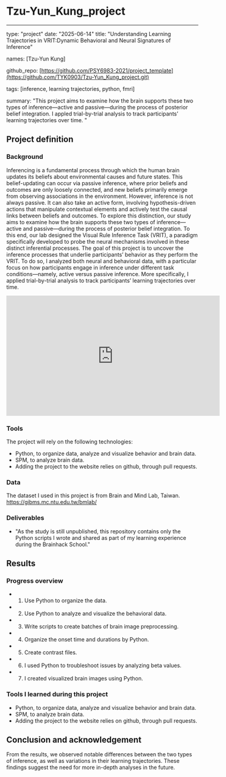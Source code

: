 # Tzu-Yun_Kung_project


---
type: "project" 
date: "2025-06-14" 
title: "Understanding Learning Trajectories in VRIT:Dynamic Behavioral and Neural Signatures of Inference"

names: [Tzu-Yun Kung]

github_repo: [https://github.com/PSY6983-2021/project_template](https://github.com/TYK0903/Tzu-Yun_Kung_project.git)


tags: [inference, learning trajectories, python, fmri]


summary: "This project aims to examine how the brain supports these two types of inference—active and passive—during the process of posterior belief integration. I appled trial-by-trial analysis to track participants’ learning trajectories over time. "


## Project definition

### Background

Inferencing is a fundamental process through which the human brain updates its beliefs about environmental causes and future states. This belief-updating can occur via passive inference, where prior beliefs and outcomes are only loosely connected, and new beliefs primarily emerge from observing associations in the environment.
However, inference is not always passive. It can also take an active form, involving hypothesis-driven actions that manipulate contextual elements and actively test the causal links between beliefs and outcomes.
To explore this distinction, our study aims to examine how the brain supports these two types of inference—active and passive—during the process of posterior belief integration. To this end, our lab designed the Visual Rule Inference Task (VRIT), a paradigm specifically developed to probe the neural mechanisms involved in these distinct inferential processes.
The goal of this project is to uncover the inference processes that underlie participants’ behavior as they perform the VRIT. To do so, I analyzed both neural and behavioral data, with a particular focus on how participants engage in inference under different task conditions—namely, active versus passive inference. More specifically, I applied trial-by-trial analysis to track participants’ learning trajectories over time. 

<iframe width="560" height="315" src="https://www.youtube.com/embed/PTYs_JFKsHI" frameborder="0" allow="accelerometer; autoplay; encrypted-media; gyroscope; picture-in-picture" allowfullscreen></iframe>

### Tools

The project will rely on the following technologies:
 * Python, to organize data, analyze and visualize behavior and brain data.
 * SPM, to analyze brain data.
 * Adding the project to the website relies on github, through pull requests.

### Data

The dataset I used in this project is from Brain and Mind Lab, Taiwan. https://gibms.mc.ntu.edu.tw/bmlab/


### Deliverables
 - "As the study is still unpublished, this repository contains only the Python scripts I wrote and shared as part of my learning experience during the Brainhack School."

## Results

### Progress overview
 * 1. Use Python to organize the data.
 * 2. Use Python to analyze and visualize the behavioral data.
 * 3. Write scripts to create batches of brain image preprocessing.
 * 4. Organize the onset time and durations by Python.
 * 5. Create contrast files.
 * 6. I used Python to troubleshoot issues by analyzing beta values.
 * 7. I created visualized brain images using Python.

### Tools I learned during this project
 * Python, to organize data, analyze and visualize behavior and brain data.
 * SPM, to analyze brain data.
 * Adding the project to the website relies on github, through pull requests.


## Conclusion and acknowledgement
From the results, we observed notable differences between the two types of inference, as well as variations in their learning trajectories. These findings suggest the need for more in-depth analyses in the future.



